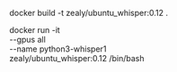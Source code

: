 
docker build -t zealy/ubuntu_whisper:0.12 .

docker run -it \
    --gpus all \
    --name python3-whisper1 \
zealy/ubuntu_whisper:0.12 /bin/bash


